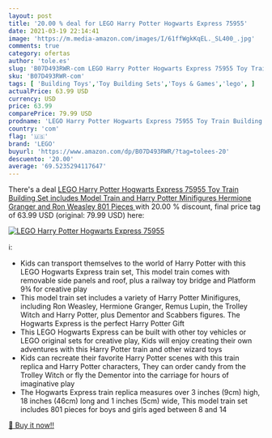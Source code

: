 ```yaml
---
layout: post
title: '20.00 % deal for LEGO Harry Potter Hogwarts Express 75955'
date: 2021-03-19 22:14:41
image: 'https://m.media-amazon.com/images/I/61ffWgkKqEL._SL400_.jpg'
comments: true
category: ofertas
author: 'tole.es'
slug: 'B07D493RWR-com LEGO Harry Potter Hogwarts Express 75955 Toy Train...'
sku: 'B07D493RWR-com'
tags: [ 'Building Toys','Toy Building Sets','Toys & Games','lego', ]
actualPrice: 63.99 USD
currency: USD
price: 63.99
comparePrice: 79.99 USD
prodname: 'LEGO Harry Potter Hogwarts Express 75955 Toy Train Building Set includes Model Train and Harry Potter Minifigures Hermione Granger and Ron Weasley  801 Pieces '
country: 'com'
flag: '🇺🇸'
brand: 'LEGO'
buyurl: 'https://www.amazon.com/dp/B07D493RWR/?tag=tolees-20'
descuento: '20.00'
average: '69.5235294117647'
---
```


There's a deal [LEGO Harry Potter Hogwarts Express 75955 Toy Train Building Set includes Model Train and Harry Potter Minifigures Hermione Granger and Ron Weasley  801 Pieces ](https://www.amazon.com/dp/B07D493RWR/?tag=tolees-20)  with  20.00 % discount, final price tag of  63.99 USD (original: 79.99 USD) here:

[![LEGO Harry Potter Hogwarts Express 75955](https://m.media-amazon.com/images/I/61ffWgkKqEL._SL400_.jpg)](https://www.amazon.com/dp/B07D493RWR/?tag=tolees-20)

ℹ️:

- Kids can transport themselves to the world of Harry Potter with this LEGO Hogwarts Express train set, This model train comes with removable side panels and roof, plus a railway toy bridge and Platform 9¾ for creative play
- This model train set includes a variety of Harry Potter Minifigures, including Ron Weasley, Hermione Granger, Remus Lupin, the Trolley Witch and Harry Potter, plus Dementor and Scabbers figures. The Hogwarts Express is the perfect Harry Potter Gift
- This LEGO Hogwarts Express can be built with other toy vehicles or LEGO original sets for creative play, Kids will enjoy creating their own adventures with this Harry Potter train and other wizard toys
- Kids can recreate their favorite Harry Potter scenes with this train replica and Harry Potter characters, They can order candy from the Trolley Witch or fly the Dementor into the carriage for hours of imaginative play
- The Hogwarts Express train replica measures over 3 inches (9cm) high, 18 inches (46cm) long and 1 inches (5cm) wide, This model train set includes 801 pieces for boys and girls aged between 8 and 14

[🛒 Buy it now!!](https://www.amazon.com/dp/B07D493RWR/?tag=tolees-20)
